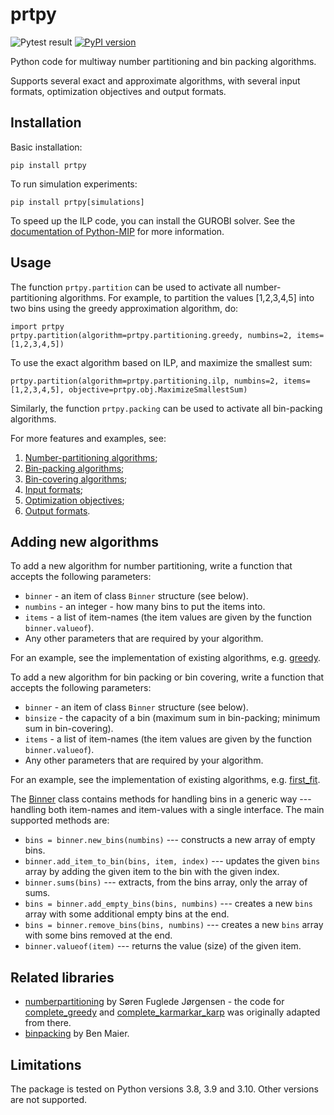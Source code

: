 # prtpy 

![Pytest result](https://github.com/erelsgl/prtpy/workflows/pytest/badge.svg)
[![PyPI version](https://badge.fury.io/py/prtpy.svg)](https://badge.fury.io/py/prtpy)

Python code for multiway number partitioning and bin packing algorithms.

Supports several exact and approximate algorithms, with several input formats, optimization objectives and output formats.

## Installation

Basic installation:

    pip install prtpy

To run simulation experiments:

    pip install prtpy[simulations]

To speed up the ILP code, you can install the GUROBI solver.
See the [documentation of Python-MIP](https://www.python-mip.com/) for more information.

## Usage

The function `prtpy.partition` can be used to activate all number-partitioning algorithms. For example, to partition the values [1,2,3,4,5] into two bins using the greedy approximation algorithm, do:

    import prtpy
    prtpy.partition(algorithm=prtpy.partitioning.greedy, numbins=2, items=[1,2,3,4,5])

To use the exact algorithm based on ILP, and maximize the smallest sum:

    prtpy.partition(algorithm=prtpy.partitioning.ilp, numbins=2, items=[1,2,3,4,5], objective=prtpy.obj.MaximizeSmallestSum)

Similarly, the function `prtpy.packing` can be used to activate all bin-packing algorithms.

For more features and examples, see:

1. [Number-partitioning algorithms](examples/partitioning_algorithms.md);
1. [Bin-packing algorithms](examples/packing_algorithms.md);
1. [Bin-covering algorithms](examples/covering_algorithms.md);
1. [Input formats](examples/input_formats.md);
1. [Optimization objectives](examples/objectives.md);
1. [Output formats](examples/output_formats.md).

## Adding new algorithms

To add a new algorithm for number partitioning, write a function that accepts the following parameters:

* `binner` - an item of class `Binner` structure (see below).
* `numbins` - an integer - how many bins to put the items into.
* `items` - a list of item-names (the item values are given by the function `binner.valueof`).
* Any other parameters that are required by your algorithm.

For an example, see the implementation of existing algorithms, e.g. [greedy](prtpy/partitioning/greedy.py).

To add a new algorithm for bin packing or bin covering, write a function that accepts the following parameters:

* `binner` - an item of class `Binner` structure (see below).
* `binsize` - the capacity of a bin (maximum sum in bin-packing; minimum sum in bin-covering).
* `items` - a list of item-names (the item values are given by the function `binner.valueof`).
* Any other parameters that are required by your algorithm.

For an example, see the implementation of existing algorithms, e.g. [first_fit](prtpy/packing/first_fit.py).

The [Binner](prtpy/binner.py) class contains methods for handling bins in a generic way --- handling both item-names and item-values with a single interface. The main supported methods are:

* `bins = binner.new_bins(numbins)` --- constructs a new array of empty bins.
* `binner.add_item_to_bin(bins, item, index)` --- updates the given `bins` array by adding the given item to the bin with the given index. 
* `binner.sums(bins)` --- extracts, from the bins array, only the array of sums.
* `bins = binner.add_empty_bins(bins, numbins)` --- creates a new `bins` array with some additional empty bins at the end.
* `bins = binner.remove_bins(bins, numbins)` --- creates a new `bins` array with some bins removed at the end.
* `binner.valueof(item)` --- returns the value (size) of the given item.


## Related libraries

* [numberpartitioning](https://github.com/fuglede/numberpartitioning) by Søren Fuglede Jørgensen - the code for [complete_greedy](prtpy/partitioning/complete_greedy.py) and [complete_karmarkar_karp](prtpy/partitioning/complete_karmarkar_karp.py)  was originally adapted from there.
* [binpacking](https://github.com/benmaier/binpacking) by Ben Maier.

## Limitations

The package is tested on Python versions 3.8, 3.9 and 3.10. Other versions are not supported.
